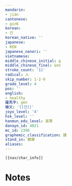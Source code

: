 ```yaml
---
mandarin:
- jiàn
cantonese:
- gin6
korean:
- 건
korean_native: ''
japanese:
- KEN
japanese_nanori: ''
vietnamese:
middle_chinese_initial: g
middle_chinese_final: ɨɐn
stroke_count: '11'
radical: 人
skip_number: 1-2-9
grade_level: 4
pos: ''
english:
- healthy
羅馬字: gen
韓文: '[[건]]'
joyo_level: '4'
hsk_level: ''
hanmun_edu_level: 高等
danayo_id: 4021
mc_id: 2396
graphemic_classification: 建
stand_in: 健康
aliases:
---
```

```meta-bind-embed
[[nav/char_info]]
```

# Notes
